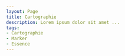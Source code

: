```yaml
---
layout: Page
title: Cartographie
description: Lorem ipsum dolor sit amet ...
tags:
- Cartographie
- Marker
- Essence
---
```



